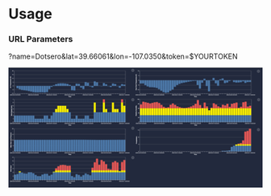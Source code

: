 # Usage

### URL Parameters

?name=Dotsero&lat=39.66061&lon=-107.0350&token=$YOURTOKEN

![](docs/screenshot.png)
